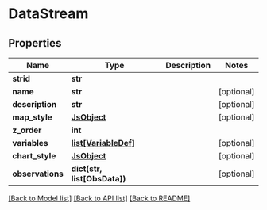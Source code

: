 # DataStream

## Properties
Name | Type | Description | Notes
------------ | ------------- | ------------- | -------------
**strid** | **str** |  | 
**name** | **str** |  | [optional] 
**description** | **str** |  | [optional] 
**map_style** | [**JsObject**](JsObject.md) |  | [optional] 
**z_order** | **int** |  | 
**variables** | [**list[VariableDef]**](VariableDef.md) |  | [optional] 
**chart_style** | [**JsObject**](JsObject.md) |  | [optional] 
**observations** | **dict(str, list[ObsData])** |  | [optional] 

[[Back to Model list]](../README.md#documentation-for-models) [[Back to API list]](../README.md#documentation-for-api-endpoints) [[Back to README]](../README.md)


